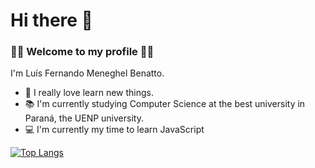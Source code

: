 # Hi there 👋

### 🎉🎊 Welcome to my profile 🎉🎊

 I'm Luís Fernando Meneghel Benatto. 
 
 - 🤤 I really love learn new things.
 - 📚 I'm currently studying Computer Science at the best university in Paraná, the UENP university.
 - 💻 I'm currently my time to learn JavaScript
 
[![Top Langs](https://github-readme-stats.vercel.app/api/top-langs/?username=luisfernandobenatto&show_icons=true&theme=radical)](https://github.com/luisfernandobenatto/github-readme-stats) 

<!-- [![luisfernandobenatto's github stats](https://github-readme-stats.vercel.app/api?username=luisfernandobenatto&show_icons=true&theme=radical)](https://github.com/luisfernandobenatto/github-readme-stats) -->
<!--
**LuisFernandoBenatto/LuisFernandoBenatto** is a ✨ _special_ ✨ repository because its `README.md` (this file) appears on your GitHub profile.

Here are some ideas to get you started:

- 🔭 I’m currently working on ...
- 🌱 I’m currently learning ...
- 👯 I’m looking to collaborate on ...
- 🤔 I’m looking for help with ...
- 💬 Ask me about ...
- 📫 How to reach me: ...
- 😄 Pronouns: ...
- ⚡ Fun fact: ...
-->

